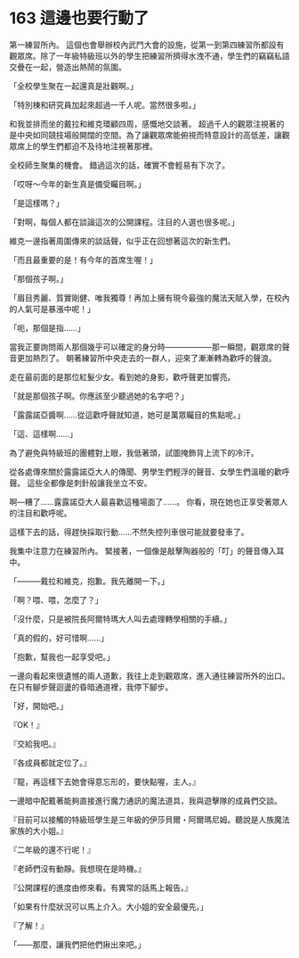 # 163 這邊也要行動了

第一練習所內。
這個也會舉辦校內武鬥大會的設施，從第一到第四練習所都設有觀眾席。除了一年級特級班以外的學生把練習所擠得水洩不通，學生們的竊竊私語交疊在一起，營造出熱鬧的氛圍。

「全校學生聚在一起還真是壯觀啊。」

「特別棟和研究員加起來超過一千人呢。當然很多啦。」

和我並排而坐的戴拉和維克環顧四周，感慨地交談著。
超過千人的觀眾注視著的是中央如同競技場般開闊的空間。為了讓觀眾席能俯視而特意設計的高低差，讓觀眾席上的學生們都迫不及待地注視著那裡。

全校師生聚集的機會。
錯過這次的話，確實不會輕易有下次了。

「哎呀～今年的新生真是備受矚目啊。」

「是這樣嗎？」

「對啊，每個人都在談論這次的公開課程。注目的人選也很多呢。」

維克一邊指著周圍傳來的談話聲，似乎正在回想著這次的新生們。

「而且最重要的是！有今年的首席生喔！」

「那個孩子啊。」

「眉目秀麗、質實剛健、唯我獨尊！再加上擁有現今最強的魔法天賦入學，在校內的人氣可是暴漲中呢！」

「呃，那個是指……」

當我正要詢問兩人那個幾乎可以確定的身分時——————那一瞬間，觀眾席的聲音更加熱烈了。
朝著練習所中央走去的一群人，迎來了漸漸轉為歡呼的聲浪。

走在最前面的是那位紅髮少女。看到她的身影，歡呼聲更加響亮。

「就是那個孩子啊。你應該至少聽過她的名字吧？」

「露露諾亞醬啊……從這歡呼聲就知道，她可是萬眾矚目的焦點呢。」

「這、這樣啊……」

為了避免與特級班的團體對上眼，我低著頭，試圖掩飾背上流下的冷汗。

從各處傳來關於露露諾亞大人的傳聞、男學生們輕浮的聲音、女學生們溫暖的歡呼聲。
這些全都像是刺針般讓我坐立不安。

啊—糟了……露露諾亞大人最喜歡這種場面了……。
你看，現在她也正享受著眾人的注目和歡呼呢。

這樣下去的話，得趕快採取行動……不然失控列車很可能就要發車了。

我集中注意力在練習所內。
緊接著，一個像是敲擊陶器般的「叮」的聲音傳入耳中。

「———戴拉和維克，抱歉。我先離開一下。」

「啊？喂、喂，怎麼了？」

「沒什麼，只是被院長阿爾特瑪大人叫去處理轉學相關的手續。」

「真的假的，好可惜啊……」

「抱歉，幫我也一起享受吧。」

一邊向看起來很遺憾的兩人道歉，我往上走到觀眾席，進入通往練習所外的出口。
在只有腳步聲迴盪的昏暗通道裡，我停下腳步。

「好，開始吧。」

『OK！』

『交給我吧。』

『各成員都就定位了。』

『龍，再這樣下去她會得意忘形的，要快點喔，主人。』

一邊暗中配戴著能夠直接進行魔力通訊的魔法道具，我與遊擊隊的成員們交談。

『目前可以接觸的特級班學生是三年級的伊莎貝爾・阿爾瑪尼姆。聽說是人族魔法家族的大小姐。』

『二年級的還不行呢！』

『老師們沒有動靜。我想現在是時機。』

『公開課程的進度由修來看。有異常的話馬上報告。』

「如果有什麼狀況可以馬上介入。大小姐的安全最優先。」

『了解！』

「——那麼，讓我們把他們揪出來吧。」